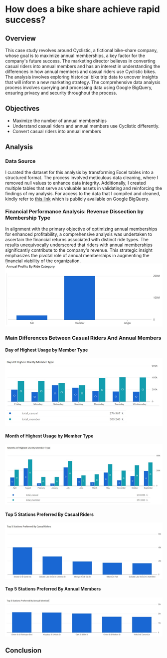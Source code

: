 # How does a bike share achieve rapid success?

## Overview
This case study revolves around Cyclistic, a fictional bike-share company, whose goal is to maximize annual memberships, a key factor for the company's future success. The marketing director believes in converting casual riders into annual members and has an interest in understanding the differences in how annual members and casual riders use Cyclistic bikes. The analysis involves exploring historical bike trip data to uncover insights that will inform a new marketing strategy. The comprehensive data analysis process involves querying and processing data using Google BigQuery, ensuring privacy and security throughout the process.

## Objectives
* Maximize the number of annual memberships
* Understand casual riders and annual members use Cyclistic differently.
* Convert casual riders into annual members

## Analysis
### Data Source
I curated the dataset for this analysis by transforming Excel tables into a structured format. The process involved meticulous data cleaning, where I removed null values to enhance data integrity. Additionally, I created multiple tables that serve as valuable assets in validating and reinforcing the findings of my analysis.
For access to the data that I compiled and cleaned, kindly refer to [this link](https://console.cloud.google.com/bigquery?project=unified-gift-318816&ws=!1m4!1m3!3m2!1sunified-gift-318816!2scyclistic_data_2023) which is publicly available on Google BigQuery.

### Financial Performance Analysis: Revenue Dissection by Membership Type
In alignment with the primary objective of optimizing annual memberships for enhanced profitability, a comprehensive analysis was undertaken to ascertain the financial returns associated with distinct ride types. The results unequivocally underscored that riders with annual memberships significantly contribute to the company's revenue. This strategic insight emphasizes the pivotal role of annual memberships in augmenting the financial viability of the organization.
![visualization_of_annual_profits](/images/annual_profits_by_ride_category.jpg)

### Main Differences Between Casual Riders And Annual Members
#### Day of Highest Usage by Member Type
![visualization_of_days_of_highest_use_by_member_type](/images/days_of_highest_use_by_member_type.jpg)
#### Month of Highest Usage by Member Type
![visualization_of_months_of_highest_use_by_member_type](/images/months_of_highest_use_by_member_type.jpg)
#### Top 5 Stations Preferred By Casual Riders
![visualization_of_top_5_stations_preferred_by_casual_riders](/images/top_5_stations_preferred_by_casual_riders.jpg)
#### Top 5 Stations Preferred By Annual Members
![visualization_of_top_5_stations_preferred_by_annual_members](/images/top_5_stations_preferred_by_annual_member.jpg)
## Conclusion

